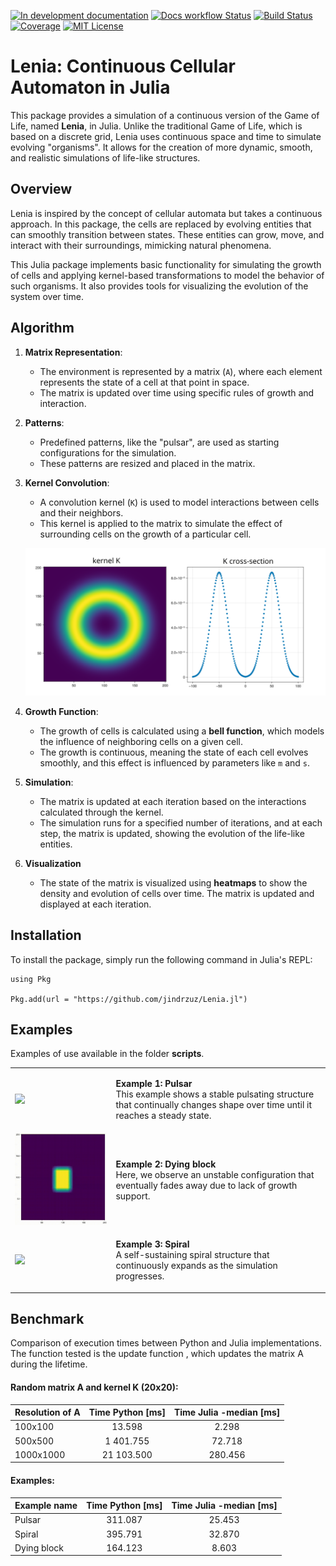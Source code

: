 [![In development documentation](https://img.shields.io/badge/docs-dev-blue.svg)](https://jindrzuz.github.io/Lenia.jl/dev)
[![Docs workflow Status](https://github.com/jindrzuz/Lenia.jl/actions/workflows/Docs.yml/badge.svg?branch=main)](https://github.com/jindrzuz/Lenia.jl/actions/workflows/Docs.yml?query=branch%3Amain)
[![Build Status](https://github.com/jindrzuz/Lenia.jl/actions/workflows/CI.yml/badge.svg?branch=main)](https://github.com/jindrzuz/Lenia.jl/actions/workflows/CI.yml?query=branch%3Amain)
[![Coverage](https://codecov.io/gh/jindrzuz/Lenia.jl/branch/main/graph/badge.svg)](https://codecov.io/gh/jindrzuz/Lenia.jl)
[![MIT License](https://img.shields.io/badge/License-MIT-blue.svg)](https://github.com/jindrzuz/Lenia.jl/blob/master/LICENSE)


# Lenia: Continuous Cellular Automaton in Julia

This package provides a simulation of a continuous version of the Game of Life, named **Lenia**, in Julia. Unlike the traditional Game of Life, which is based on a discrete grid, Lenia uses continuous space and time to simulate evolving "organisms". It allows for the creation of more dynamic, smooth, and realistic simulations of life-like structures. 

## Overview

Lenia is inspired by the concept of cellular automata but takes a continuous approach. In this package, the cells are replaced by evolving entities that can smoothly transition between states. These entities can grow, move, and interact with their surroundings, mimicking natural phenomena.

This Julia package implements basic functionality for simulating the growth of cells and applying kernel-based transformations to model the behavior of such organisms. It also provides tools for visualizing the evolution of the system over time.

## Algorithm

1. **Matrix Representation**:
   - The environment is represented by a matrix (`A`), where each element represents the state of a cell at that point in space.
   - The matrix is updated over time using specific rules of growth and interaction.

2. **Patterns**:
   - Predefined patterns, like the "pulsar", are used as starting configurations for the simulation.
   - These patterns are resized and placed in the matrix.

3. **Kernel Convolution**:
   - A convolution kernel (`K`) is used to model interactions between cells and their neighbors.
   - This kernel is applied to the matrix to simulate the effect of surrounding cells on the growth of a particular cell.
    <p align="center">
      <img src="images/kernel.png" alt="kernel" width="600">
    </p>

4. **Growth Function**:
   - The growth of cells is calculated using a **bell function**, which models the influence of neighboring cells on a given cell.
   - The growth is continuous, meaning the state of each cell evolves smoothly, and this effect is influenced by parameters like `m` and `s`.

5. **Simulation**:
   - The matrix is updated at each iteration based on the interactions calculated through the kernel.
   - The simulation runs for a specified number of iterations, and at each step, the matrix is updated, showing the evolution of the life-like entities.

6. **Visualization**
    - The state of the matrix is visualized using **heatmaps** to show the density and evolution of cells over time. The matrix is updated and displayed at each iteration.

## Installation

To install the package, simply run the following command in Julia's REPL:

```
using Pkg

Pkg.add(url = "https://github.com/jindrzuz/Lenia.jl")
```

## Examples
Examples of use available in the folder **scripts**.

<table>
  <tr>
    <td>
      <img src="images/example_pulsar.gif" width="400">
    </td>
    <td>
      <p><b>Example 1: Pulsar</b><br>
      This example shows a stable pulsating structure that continually changes shape over time until it reaches a steady state.</p>
    </td>
  </tr>
  <tr>
    <td>
      <img src="images/example_dying_block.gif" width="400">
    </td>
    <td>
      <p><b>Example 2: Dying block</b><br>
      Here, we observe an unstable configuration that eventually fades away due to lack of growth support.</p>
    </td>
  </tr>
  <tr>
    <td>
      <img src="images/example_spiral.gif" width="400">
    </td>
    <td>
      <p><b>Example 3: Spiral</b><br>
      A self-sustaining spiral structure that continuously expands as the simulation progresses.</p>
    </td>
  </tr>
</table>

## Benchmark
Comparison of execution times between Python and Julia implementations. The function tested is the update function , which updates the matrix A during the lifetime. 

#### Random matrix A and kernel K (20x20):
| Resolution of A | Time Python [ms] | Time Julia -median [ms] |
|-----------------|:----------------:|:-----------------------:|
| 100x100         |       13.598     |           2.298         |
| 500x500         |    1 401.755     |          72.718         |
| 1000x1000       |   21 103.500     |         280.456         |

#### Examples:
| Example name    | Time Python [ms] | Time Julia -median [ms] |
|-----------------|:----------------:|:-----------------------:|
| Pulsar          |      311.087     |         25.453          |
| Spiral          |      395.791     |         32.870          |
| Dying block     |      164.123     |          8.603          |

